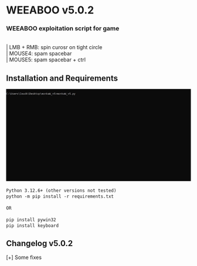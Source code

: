 # WEEABOO v5.0.2

### WEEABOO exploitation script for game
\
| LMB + RMB: spin curosr on tight circle\
| MOUSE4: spam spacebar\
| MOUSE5: spam spacebar + ctrl

## Installation and Requirements

![](weeaboo.gif)

```
Python 3.12.6+ (other versions not tested)
python -m pip install -r requirements.txt

OR

pip install pywin32
pip install keyboard
```


## Changelog v5.0.2
[+] Some fixes